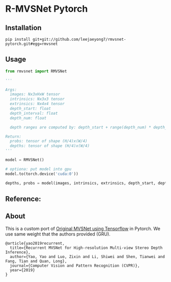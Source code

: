 # R-MVSNet Pytorch

## Installation

```
pip install git+git://github.com/leejaeyong7/rmvsnet-pytorch.git#egg=rmvsnet
```

## Usage

```python
from rmvsnet import RMVSNet

'''

Args: 
  images: Nx3xHxW tensor
  intrinsics: Nx3x3 tensor
  extrinsics: Nx4x4 tensor
  depth_start: float
  depth_interval: float
  depth_num: float

  depth ranges are computed by: depth_start + range(depth_num) * depth_interval

Return:
  probs: tensor of shape (H/4)x(W/4)
  depths: tensor of shape (H/4)x(W/4)
'''

model = RMVSNet()

# optiona: put model into gpu
model.to(torch.device('cuda:0'))

depths, probs = model(images, intrinsics, extrinsics, depth_start, depth_interval, depth_num)
```

## Reference:

## About
This is a custom port of [Original MVSNet using Tensorflow](https://github.com/YoYo000/MVSNet) in Pytorch.
We use same weight that the authors provided (GRU).
```
@article{yao2019recurrent,
  title={Recurrent MVSNet for High-resolution Multi-view Stereo Depth Inference},
  author={Yao, Yao and Luo, Zixin and Li, Shiwei and Shen, Tianwei and Fang, Tian and Quan, Long},
  journal={Computer Vision and Pattern Recognition (CVPR)},
  year={2019}
}
```

